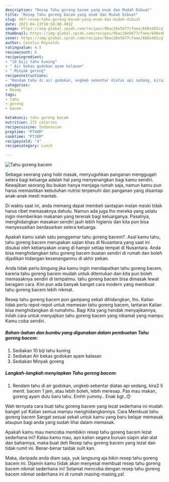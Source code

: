 ```yaml
---
description: "Resep Tahu goreng bacem yang enak dan Mudah Dibuat"
title: "Resep Tahu goreng bacem yang enak dan Mudah Dibuat"
slug: 407-resep-tahu-goreng-bacem-yang-enak-dan-mudah-dibuat
date: 2021-04-13T10:58:00.493Z
image: https://img-global.cpcdn.com/recipes/9bac28e5677cfaee/680x482cq70/tahu-goreng-bacem-foto-resep-utama.jpg
thumbnail: https://img-global.cpcdn.com/recipes/9bac28e5677cfaee/680x482cq70/tahu-goreng-bacem-foto-resep-utama.jpg
cover: https://img-global.cpcdn.com/recipes/9bac28e5677cfaee/680x482cq70/tahu-goreng-bacem-foto-resep-utama.jpg
author: Cecelia Reynolds
ratingvalue: 4.5
reviewcount: 8
recipeingredient:
- "10 biji tahu kuning"
- " Air bekas godokan ayam kalasan"
- " Minyak goreng"
recipeinstructions:
- "Rendam tahu di air godokan, ungkeb sebentar diatas api sedang, kira2 5 menit. bacem 1 jam, atau lebih boleh, lebih meresap. Pas mau makan, goreng ayam dulu baru tahu. Emhh yummy.. Enak bgt..😊"
categories:
- Resep
tags:
- tahu
- goreng
- bacem

katakunci: tahu goreng bacem 
nutrition: 272 calories
recipecuisine: Indonesian
preptime: "PT40M"
cooktime: "PT36M"
recipeyield: "4"
recipecategory: Lunch

---
```



![Tahu goreng bacem](https://img-global.cpcdn.com/recipes/9bac28e5677cfaee/680x482cq70/tahu-goreng-bacem-foto-resep-utama.jpg)

Sebagai seorang yang hobi masak, menyuguhkan panganan menggugah selera bagi keluarga adalah hal yang menyenangkan bagi kamu sendiri. Kewajiban seorang ibu bukan hanya menjaga rumah saja, namun kamu pun harus memastikan kebutuhan nutrisi terpenuhi dan panganan yang disantap anak-anak mesti mantab.

Di waktu  saat ini, anda memang dapat membeli santapan instan meski tidak harus ribet memasaknya dahulu. Namun ada juga lho mereka yang selalu ingin memberikan makanan yang terenak bagi keluarganya. Pasalnya, menghidangkan masakan sendiri jauh lebih higienis dan kita pun bisa menyesuaikan berdasarkan selera keluarga. 



Apakah kamu salah satu penggemar tahu goreng bacem?. Asal kamu tahu, tahu goreng bacem merupakan sajian khas di Nusantara yang saat ini disukai oleh kebanyakan orang di hampir setiap tempat di Nusantara. Anda bisa menghidangkan tahu goreng bacem buatan sendiri di rumah dan boleh dijadikan hidangan kesenanganmu di akhir pekan.

Anda tidak perlu bingung jika kamu ingin mendapatkan tahu goreng bacem, karena tahu goreng bacem mudah untuk ditemukan dan kita pun boleh memasaknya sendiri di tempatmu. tahu goreng bacem bisa dimasak lewat beragam cara. Kini pun ada banyak banget cara modern yang membuat tahu goreng bacem lebih nikmat.

Resep tahu goreng bacem pun gampang sekali dihidangkan, lho. Kalian tidak perlu repot-repot untuk memesan tahu goreng bacem, lantaran Kalian bisa menghidangkan di rumahmu. Bagi Kita yang hendak menyajikannya, inilah cara untuk menyajikan tahu goreng bacem yang nikamat yang mampu Kamu coba sendiri.

<!--inarticleads1-->

##### Bahan-bahan dan bumbu yang digunakan dalam pembuatan Tahu goreng bacem:

1. Sediakan 10 biji tahu kuning
1. Sediakan  Air bekas godokan ayam kalasan
1. Sediakan  Minyak goreng




<!--inarticleads2-->

##### Langkah-langkah menyiapkan Tahu goreng bacem:

1. Rendam tahu di air godokan, ungkeb sebentar diatas api sedang, kira2 5 menit. bacem 1 jam, atau lebih boleh, lebih meresap. Pas mau makan, goreng ayam dulu baru tahu. Emhh yummy.. Enak bgt..😊




Wah ternyata cara buat tahu goreng bacem yang lezat sederhana ini mudah banget ya! Kalian semua mampu menghidangkannya. Cara Membuat tahu goreng bacem Sangat sesuai sekali untuk kamu yang baru belajar memasak ataupun bagi anda yang sudah lihai dalam memasak.

Apakah kamu mau mencoba membikin resep tahu goreng bacem lezat sederhana ini? Kalau kamu mau, ayo kalian segera buruan siapin alat-alat dan bahannya, maka buat deh Resep tahu goreng bacem yang lezat dan tidak rumit ini. Benar-benar taidak sulit kan. 

Maka, daripada anda diam saja, yuk langsung aja bikin resep tahu goreng bacem ini. Dijamin kamu tiidak akan menyesal membuat resep tahu goreng bacem nikmat sederhana ini! Selamat mencoba dengan resep tahu goreng bacem nikmat sederhana ini di rumah masing-masing,ya!.

